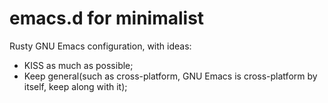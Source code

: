 # emacs.d for minimalist

Rusty GNU Emacs configuration, with ideas: 
- KISS as much as possible;
- Keep general(such as cross-platform, GNU Emacs is cross-platform by itself, keep along with it);
